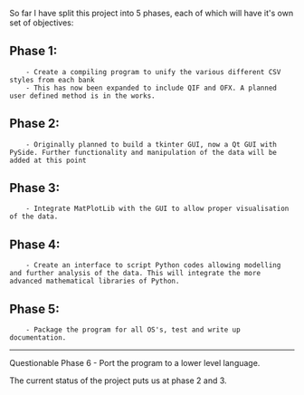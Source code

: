 So far I have split this project into 5 phases, each of which will have it's own set of objectives:

## Phase 1: ##
        - Create a compiling program to unify the various different CSV styles from each bank 
        - This has now been expanded to include QIF and OFX. A planned user defined method is in the works.

## Phase 2: ##
        - Originally planned to build a tkinter GUI, now a Qt GUI with PySide. Further functionality and manipulation of the data will be added at this point
        
## Phase 3: ##
        - Integrate MatPlotLib with the GUI to allow proper visualisation of the data.

## Phase 4: ##
        - Create an interface to script Python codes allowing modelling and further analysis of the data. This will integrate the more advanced mathematical libraries of Python.

## Phase 5: ##
        - Package the program for all OS's, test and write up documentation.
----------------------------------------------------------------------------------------------------------------------------------
Questionable Phase 6 - Port the program to a lower level language.

The current status of the project puts us at phase 2 and 3.
